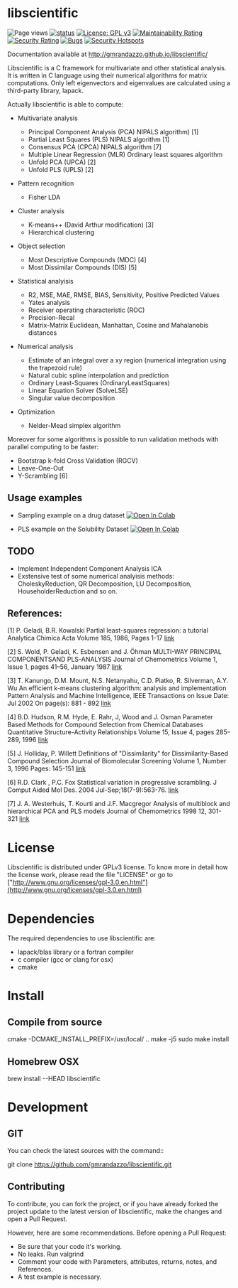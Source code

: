 libscientific
=============

![Page views](https://visitor-badge.glitch.me/badge?page_id=gmrandazzo.libscientific)
[![status](https://joss.theoj.org/papers/afc8dfc4cdd496f6f51813dbaa5ad310/status.svg)](https://joss.theoj.org/papers/afc8dfc4cdd496f6f51813dbaa5ad310)
[![Licence: GPL v3](https://img.shields.io/github/license/gmrandazzo/libscientific)](https://github.com/gmrandazzo/libscientific/blob/master/LICENSE)
[![Maintainability Rating](https://sonarqube.gmrandazzo.com/api/project_badges/measure?project=libscientific&metric=sqale_rating&token=sqb_426f9a683b14ac981c8e32a1782672fc11c1a789)](https://sonarqube.gmrandazzo.com/dashboard?id=libscientific)
[![Security Rating](https://sonarqube.gmrandazzo.com/api/project_badges/measure?project=libscientific&metric=security_rating&token=sqb_426f9a683b14ac981c8e32a1782672fc11c1a789)](https://sonarqube.gmrandazzo.com/dashboard?id=libscientific)
[![Bugs](https://sonarqube.gmrandazzo.com/api/project_badges/measure?project=libscientific&metric=bugs&token=sqb_426f9a683b14ac981c8e32a1782672fc11c1a789)](https://sonarqube.gmrandazzo.com/dashboard?id=libscientific)
[![Security Hotspots](https://sonarqube.gmrandazzo.com/api/project_badges/measure?project=libscientific&metric=security_hotspots&token=sqb_426f9a683b14ac981c8e32a1782672fc11c1a789)](https://sonarqube.gmrandazzo.com/dashboard?id=libscientific)

Documentation available at http://gmrandazzo.github.io/libscientific/

Libscientific is a C framework for multivariate and other statistical analysis.
It is written in C language using their numerical algorithms for matrix computations.
Only left eigenvectors and eigenvalues are calculated using a third-party library, lapack.

Actually libscientific is able to compute:

  - Multivariate analysis
    - Principal Component Analysis (PCA) NIPALS algorithm) [1]
    - Partial Least Squares (PLS) NIPALS algorithm [1]
    - Consensus PCA (CPCA) NIPALS algorithm [7]
    - Multiple Linear Regression (MLR) Ordinary least squares algorithm
    - Unfold PCA (UPCA) [2]
    - Unfold PLS (UPLS) [2]

  - Pattern recognition
    - Fisher LDA

  - Cluster analysis
    - K-means++ (David Arthur modification) [3]
    - Hierarchical clustering

  - Object selection
    - Most Descriptive Compounds (MDC) [4]
    - Most Dissimilar Compounds  (DIS) [5]

  - Statistical analyisis
    - R2, MSE, MAE, RMSE, BIAS, Sensitivity, Positive Predicted Values 
    - Yates analysis
    - Receiver operating characteristic (ROC)
    - Precision-Recal
    - Matrix-Matrix Euclidean, Manhattan, Cosine and Mahalanobis  distances

  - Numerical analysis
    - Estimate of an integral over a xy region (numerical integration using the trapezoid rule)
    - Natural cubic spline interpolation and prediction
    - Ordinary Least-Squares (OrdinaryLeastSquares)
    - Linear Equation Solver (SolveLSE)
    - Singular value decomposition
  
  - Optimization
     - Nelder-Mead simplex algorithm 

Moreover for some algorithms is possible to run validation methods
with parallel computing to be faster:

- Bootstrap k-fold Cross Validation (RGCV)
- Leave-One-Out
- Y-Scrambling [6]

Usage examples
---------------

* Sampling example on a drug dataset    [![Open In Colab](https://colab.research.google.com/assets/colab-badge.svg)](https://colab.research.google.com/drive/1gp8ppAsGlUbC4qGT-1Frc9ru1PiDvBl1)

* PLS example on the Solubility Dataset [![Open In Colab](https://colab.research.google.com/assets/colab-badge.svg)](https://colab.research.google.com/drive/1eQxLoZOrDMnTkxSkjuyTS_SuAyV3BcSF?usp=sharing)


TODO
----
- Implement Independent Component Analysis ICA
- Exstensive test of some numerical analyisis methods: CholeskyReduction, QR Decomposition, LU Decomposition, HouseholderReduction and so on.

References:
-----------

[1] P. Geladi, B.R. Kowalski
     Partial least-squares regression: a tutorial
     Analytica Chimica Acta Volume 185, 1986, Pages 1-17
     [link](http://dx.doi.org/10.1016/0003-2670(86)80028-9)

[2] S. Wold, P. Geladi, K. Esbensen and J. Öhman
    MULTI-WAY PRINCIPAL COMPONENTSAND PLS-ANALYSIS
    Journal of Chemometrics
    Volume 1, Issue 1, pages 41–56, January 1987
    [link](http://dx.doi.org/10.1002/cem.1180010107)

[3] T. Kanungo, D.M. Mount, N.S. Netanyahu, C.D. Piatko, R. Silverman, A.Y. Wu
    An efficient k-means clustering algorithm: analysis and implementation
    Pattern Analysis and Machine Intelligence, IEEE Transactions on
    Issue Date: Jul 2002
    On page(s): 881 - 892
    [link](http://dx.doi.org/10.1109/TPAMI.2002.1017616)

[4] B.D. Hudson, R.M. Hyde, E. Rahr, J, Wood and J. Osman
    Parameter Based Methods for Compound Selection from Chemical Databases
    Quantitative Structure-Activity Relationships
    Volume 15, Issue 4, pages 285–289, 1996
    [link](http://dx.doi.org/10.1002/qsar.19960150402)

[5] J. Holliday, P. Willett
    Definitions of "Dissimilarity" for Dissimilarity-Based Compound Selection
    Journal of Biomolecular Screening Volume 1, Number 3, 1996 Pages: 145-151
    [link](http://dx.doi.org/10.1177/108705719600100308)

[6] R.D. Clark , P.C. Fox
    Statistical variation in progressive scrambling.
    J Comput Aided Mol Des. 2004 Jul-Sep;18(7-9):563-76.
    [link](http://dx.doi.org/10.1007/s10822-004-4077-z)

[7] J. A. Westerhuis, T. Kourti and J.F. Macgregor
    Analysis of multiblock and hierarchical PCA and PLS models
    Journal of Chemometrics 1998 12, 301-321
    [link](http://dx.doi.org/10.1002/(SICI)1099-128X(199809/10)12:5<301::AID-CEM515>3.0.CO;2-S)


License
============

Libscientific is distributed under GPLv3 license.
To know more in detail how the license work, please read the file "LICENSE" or
go to ["http://www.gnu.org/licenses/gpl-3.0.en.html"](http://www.gnu.org/licenses/gpl-3.0.en.html)


Dependencies
============

The required dependencies to use libscientific are:

- lapack/blas library or a fortran compiler
- c compiler (gcc or clang for osx)
- cmake

Install
=======

Compile from source
-------------------

  cmake -DCMAKE_INSTALL_PREFIX=/usr/local/ ..
  make -j5
  sudo make install

Homebrew OSX
------------

brew install --HEAD libscientific


Development
===========
GIT
---

You can check the latest sources with the command::

  git clone https://github.com/gmrandazzo/libscientific.git


Contributing
------------

To contribute, you can fork the project, or if you have already forked the project
update to the latest version of libscientific, make the changes and open a Pull Request.

However, here are some recommendations.
Before opening a Pull Request:
  * Be sure that your code it's working.
  * No leaks. Run valgrind
  * Comment your code with Parameters, attributes, returns, notes, and References.
  * A test example is necessary.
